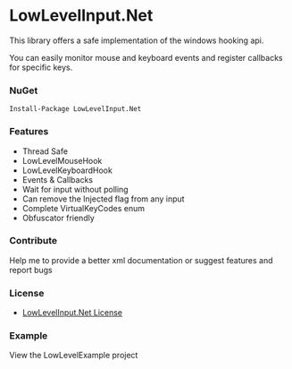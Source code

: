 # LowLevelInput.Net

This library offers a safe implementation of the windows hooking api.


You can easily monitor mouse and keyboard events and register callbacks for specific keys.

### NuGet

    Install-Package LowLevelInput.Net

### Features

- Thread Safe
- LowLevelMouseHook
- LowLevelKeyboardHook
- Events & Callbacks
- Wait for input without polling
- Can remove the Injected flag from any input
- Complete VirtualKeyCodes enum
- Obfuscator friendly

### Contribute

Help me to provide a better xml documentation or suggest features and report bugs

### License

- [LowLevelInput.Net License](https://github.com/michel-pi/LowLevelInput.Net/blob/master/LICENSE "LowLevelInput.Net License")

### Example

View the LowLevelExample project